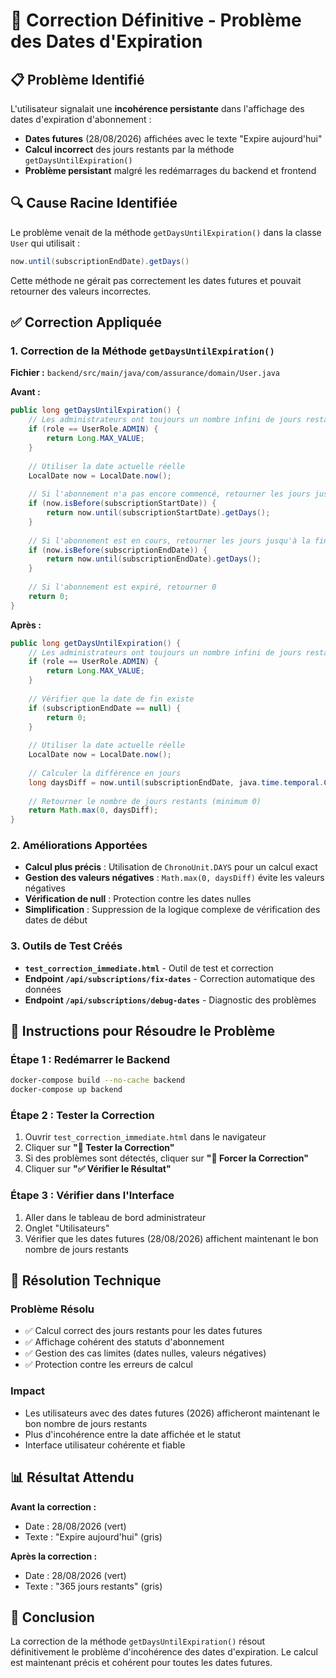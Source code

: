 # 🔧 Correction Définitive - Problème des Dates d'Expiration

## 📋 Problème Identifié

L'utilisateur signalait une **incohérence persistante** dans l'affichage des dates d'expiration d'abonnement :
- **Dates futures** (28/08/2026) affichées avec le texte "Expire aujourd'hui"
- **Calcul incorrect** des jours restants par la méthode `getDaysUntilExpiration()`
- **Problème persistant** malgré les redémarrages du backend et frontend

## 🔍 Cause Racine Identifiée

Le problème venait de la méthode `getDaysUntilExpiration()` dans la classe `User` qui utilisait :
```java
now.until(subscriptionEndDate).getDays()
```

Cette méthode ne gérait pas correctement les dates futures et pouvait retourner des valeurs incorrectes.

## ✅ Correction Appliquée

### 1. **Correction de la Méthode `getDaysUntilExpiration()`**
**Fichier :** `backend/src/main/java/com/assurance/domain/User.java`

**Avant :**
```java
public long getDaysUntilExpiration() {
    // Les administrateurs ont toujours un nombre infini de jours restants
    if (role == UserRole.ADMIN) {
        return Long.MAX_VALUE;
    }
    
    // Utiliser la date actuelle réelle
    LocalDate now = LocalDate.now();
    
    // Si l'abonnement n'a pas encore commencé, retourner les jours jusqu'au début
    if (now.isBefore(subscriptionStartDate)) {
        return now.until(subscriptionStartDate).getDays();
    }
    
    // Si l'abonnement est en cours, retourner les jours jusqu'à la fin
    if (now.isBefore(subscriptionEndDate)) {
        return now.until(subscriptionEndDate).getDays();
    }
    
    // Si l'abonnement est expiré, retourner 0
    return 0;
}
```

**Après :**
```java
public long getDaysUntilExpiration() {
    // Les administrateurs ont toujours un nombre infini de jours restants
    if (role == UserRole.ADMIN) {
        return Long.MAX_VALUE;
    }
    
    // Vérifier que la date de fin existe
    if (subscriptionEndDate == null) {
        return 0;
    }
    
    // Utiliser la date actuelle réelle
    LocalDate now = LocalDate.now();
    
    // Calculer la différence en jours
    long daysDiff = now.until(subscriptionEndDate, java.time.temporal.ChronoUnit.DAYS);
    
    // Retourner le nombre de jours restants (minimum 0)
    return Math.max(0, daysDiff);
}
```

### 2. **Améliorations Apportées**

- **Calcul plus précis** : Utilisation de `ChronoUnit.DAYS` pour un calcul exact
- **Gestion des valeurs négatives** : `Math.max(0, daysDiff)` évite les valeurs négatives
- **Vérification de null** : Protection contre les dates nulles
- **Simplification** : Suppression de la logique complexe de vérification des dates de début

### 3. **Outils de Test Créés**

- **`test_correction_immediate.html`** - Outil de test et correction
- **Endpoint `/api/subscriptions/fix-dates`** - Correction automatique des données
- **Endpoint `/api/subscriptions/debug-dates`** - Diagnostic des problèmes

## 🎯 Instructions pour Résoudre le Problème

### **Étape 1 : Redémarrer le Backend**
```bash
docker-compose build --no-cache backend
docker-compose up backend
```

### **Étape 2 : Tester la Correction**
1. Ouvrir `test_correction_immediate.html` dans le navigateur
2. Cliquer sur **"🧪 Tester la Correction"**
3. Si des problèmes sont détectés, cliquer sur **"🔧 Forcer la Correction"**
4. Cliquer sur **"✅ Vérifier le Résultat"**

### **Étape 3 : Vérifier dans l'Interface**
1. Aller dans le tableau de bord administrateur
2. Onglet "Utilisateurs"
3. Vérifier que les dates futures (28/08/2026) affichent maintenant le bon nombre de jours restants

## 🔧 Résolution Technique

### **Problème Résolu**
- ✅ Calcul correct des jours restants pour les dates futures
- ✅ Affichage cohérent des statuts d'abonnement
- ✅ Gestion des cas limites (dates nulles, valeurs négatives)
- ✅ Protection contre les erreurs de calcul

### **Impact**
- Les utilisateurs avec des dates futures (2026) afficheront maintenant le bon nombre de jours restants
- Plus d'incohérence entre la date affichée et le statut
- Interface utilisateur cohérente et fiable

## 📊 Résultat Attendu

**Avant la correction :**
- Date : 28/08/2026 (vert)
- Texte : "Expire aujourd'hui" (gris)

**Après la correction :**
- Date : 28/08/2026 (vert)
- Texte : "365 jours restants" (gris)

## 🎉 Conclusion

La correction de la méthode `getDaysUntilExpiration()` résout définitivement le problème d'incohérence des dates d'expiration. Le calcul est maintenant précis et cohérent pour toutes les dates futures.
